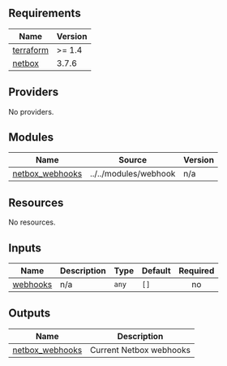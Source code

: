 <!-- BEGIN_TF_DOCS -->
## Requirements

| Name | Version |
|------|---------|
| <a name="requirement_terraform"></a> [terraform](#requirement\_terraform) | >= 1.4 |
| <a name="requirement_netbox"></a> [netbox](#requirement\_netbox) | 3.7.6 |

## Providers

No providers.

## Modules

| Name | Source | Version |
|------|--------|---------|
| <a name="module_netbox_webhooks"></a> [netbox\_webhooks](#module\_netbox\_webhooks) | ../../modules/webhook | n/a |

## Resources

No resources.

## Inputs

| Name | Description | Type | Default | Required |
|------|-------------|------|---------|:--------:|
| <a name="input_webhooks"></a> [webhooks](#input\_webhooks) | n/a | `any` | `[]` | no |

## Outputs

| Name | Description |
|------|-------------|
| <a name="output_netbox_webhooks"></a> [netbox\_webhooks](#output\_netbox\_webhooks) | Current Netbox webhooks |
<!-- END_TF_DOCS -->
